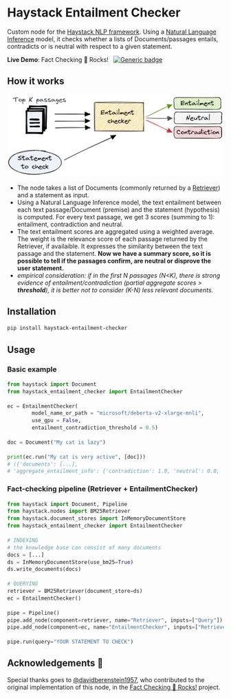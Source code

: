 # Haystack Entailment Checker

Custom node for the [Haystack NLP framework](https://github.com/deepset-ai/haystack).
Using a [Natural Language Inference](https://paperswithcode.com/task/natural-language-inference) model, it checks whether a lists of Documents/passages entails, contradicts or is neutral with respect to a given statement.

**Live Demo**: Fact Checking 🎸 Rocks! &nbsp; [![Generic badge](https://img.shields.io/badge/🤗-Open%20in%20Spaces-blue.svg)](https://huggingface.co/spaces/anakin87/fact-checking-rocks)

## How it works
![Entailment Checker Node](./images/entailment_checker_node.png)
- The node takes a list of Documents (commonly returned by a [Retriever](https://docs.haystack.deepset.ai/docs/retriever)) and a statement as input.
- Using a Natural Language Inference model, the text entailment between each text passage/Document (premise) and the statement (hypothesis) is computed. For every text passage, we get 3 scores (summing to 1): entailment, contradiction and neutral.
- The text entailment scores are aggregated using a weighted average. The weight is the relevance score of each passage returned by the Retriever, if availaible. It expresses the similarity between the text passage and the statement. **Now we have a summary score, so it is possible to tell if the passages confirm, are neutral or disprove the user statement.**
- *empirical consideration: if in the first N passages (N<K), there is strong evidence of entailment/contradiction (partial aggregate scores > **threshold**), it is better not to consider (K-N) less relevant documents.*

## Installation
```bash
pip install haystack-entailment-checker
```

## Usage
### Basic example
```python
from haystack import Document
from haystack_entailment_checker import EntailmentChecker

ec = EntailmentChecker(
        model_name_or_path = "microsoft/deberta-v2-xlarge-mnli",
        use_gpu = False,
        entailment_contradiction_threshold = 0.5)

doc = Document("My cat is lazy")

print(ec.run("My cat is very active", [doc]))
# ({'documents': [...],
# 'aggregate_entailment_info': {'contradiction': 1.0, 'neutral': 0.0, 'entailment': 0.0}}, ...)
```

### Fact-checking pipeline (Retriever + EntailmentChecker)
```python
from haystack import Document, Pipeline
from haystack.nodes import BM25Retriever
from haystack.document_stores import InMemoryDocumentStore
from haystack_entailment_checker import EntailmentChecker

# INDEXING
# the knowledge base can consist of many documents
docs = [...]
ds = InMemoryDocumentStore(use_bm25=True)
ds.write_documents(docs)

# QUERYING
retriever = BM25Retriever(document_store=ds)
ec = EntailmentChecker()

pipe = Pipeline()
pipe.add_node(component=retriever, name="Retriever", inputs=["Query"])
pipe.add_node(component=ec, name="EntailmentChecker", inputs=["Retriever"])

pipe.run(query="YOUR STATEMENT TO CHECK")
```
## Acknowledgements 🙏
Special thanks goes to [@davidberenstein1957](https://github.com/davidberenstein1957), who contributed to the original implementation of this node, in the [Fact Checking 🎸 Rocks!](https://github.com/anakin87/fact-checking-rocks) project.